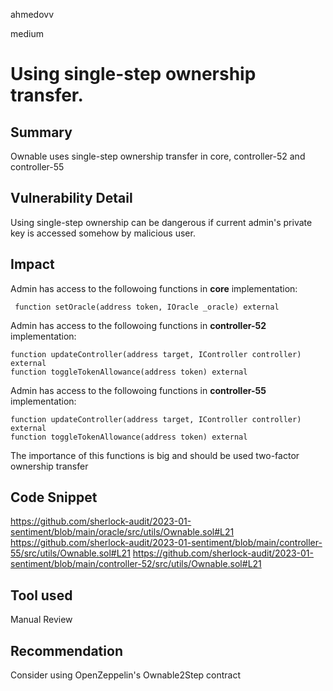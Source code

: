 ahmedovv

medium

# Using single-step ownership transfer.

## Summary
Ownable uses single-step ownership transfer in core, controller-52 and controller-55

## Vulnerability Detail

Using single-step ownership can be dangerous if current admin's private key is accessed somehow by malicious user.

## Impact

Admin has access to the followoing functions in **core** implementation:
 ```solidity 
  function setOracle(address token, IOracle _oracle) external
```

Admin has access to the followoing functions in **controller-52** implementation:

```solidity 
function updateController(address target, IController controller) external
function toggleTokenAllowance(address token) external
```

Admin has access to the followoing functions in **controller-55** implementation:

```solidity 
function updateController(address target, IController controller) external
function toggleTokenAllowance(address token) external
```

Тhe importance of this functions is big and should be used two-factor ownership transfer

## Code Snippet

https://github.com/sherlock-audit/2023-01-sentiment/blob/main/oracle/src/utils/Ownable.sol#L21
https://github.com/sherlock-audit/2023-01-sentiment/blob/main/controller-55/src/utils/Ownable.sol#L21
https://github.com/sherlock-audit/2023-01-sentiment/blob/main/controller-52/src/utils/Ownable.sol#L21

## Tool used

Manual Review

## Recommendation

Consider using OpenZeppelin's Ownable2Step contract

